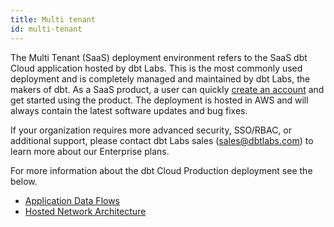 ```yaml
---
title: Multi tenant
id: multi-tenant
---
```


The Multi Tenant (SaaS) deployment environment refers to the SaaS dbt Cloud application hosted by dbt Labs. This is the most commonly used deployment and is completely managed and maintained by dbt Labs, the makers of dbt. As a SaaS product, a user can quickly [create an account](https://www.getdbt.com/signup/) and get started using the product. The deployment is hosted in AWS and will always contain the latest software updates and bug fixes.

If your organization requires more advanced security, SSO/RBAC, or additional support, please contact dbt Labs sales (sales@dbtlabs.com) to learn more about our Enterprise plans. 

For more information about the dbt Cloud Production deployment see the below.

- [Application Data Flows](/docs/deploy/architecture#application-data-flows)
- [Hosted Network Architecture](/docs/deploy/architecture#hosted-network-architecture)
